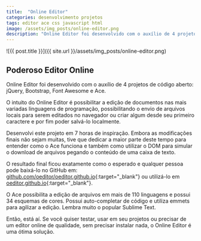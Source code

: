 ```yaml
---
title:  "Online Editor"
categories: desenvolvimento projetos
tags: editor ace css javascript html
image: /assets/img_posts/online-editor.png
description: "Online Editor foi desenvolvido com o auxílio de 4 projetos de código aberto: jQuery, Bootstrap, Font Awesome e Ace."
---
```


![{{ post.title }}]({{ site.url }}/assets/img_posts/online-editor.png)

## Poderoso Editor Online

Online Editor foi desenvolvido com o auxílio de 4 projetos de código aberto: jQuery, Bootstrap, Font Awesome e Ace.

O intuito do Online Editor é possibilitar a edição de documentos nas mais variadas linguagens de programação, possibilitando o envio de arquivos locais para serem editados no navegador ou criar algum desde seu primeiro caractere e por fim poder salvá-lo localmente.

Desenvolvi este projeto em 7 horas de inspiração. Embora as modificações finais não sejam muitas, tive que dedicar a maior parte deste tempo para entender como o Ace funciona e também como utilizar o DOM para simular o download de arquivos pegando o conteúdo de uma caixa de texto.

O resultado final ficou exatamente como o esperado e qualquer pessoa pode baixá-lo no GitHub em: [github.com/oeditor/oeditor.github.io](http://github.com/oeditor/oeditor.github.io){:target="_blank"} ou utilizá-lo em [oeditor.github.io](https://oeditor.github.io/){:target="_blank"}.

O Ace possibilita a edição de arquivos em mais de 110 linguagens e possui 34 esquemas de cores. Possui auto-completar de código e utiliza emmets para agilizar a edição. Lembra muito o popular Sublime Text.

Então, está aí. Se você quiser testar, usar em seu projetos ou precisar de um editor online de qualidade, sem precisar instalar nada, o Online Editor é uma ótima solução.
